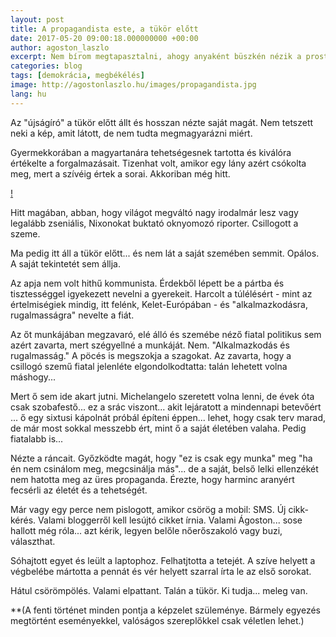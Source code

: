 ```yaml
---
layout: post
title: A propagandista este, a tükör előtt
date: 2017-05-20 09:00:18.000000000 +00:00
author: agoston_laszlo
excerpt: Nem bírom megtapasztalni, ahogy anyaként büszkén nézik a prostituálódó lányukat, a bűnözésből élő fiukat, mert közben azt érzik, jó úgy nekik… hiszen úgy van pénzük. Úgy nem nélkülöznek. 
categories: blog
tags: [demokrácia, megbékélés]
image: http://agostonlaszlo.hu/images/propagandista.jpg
lang: hu
---
```

Az "újságíró" a tükör előtt állt és hosszan nézte saját magát. Nem tetszett neki a kép, amit látott, de nem tudta megmagyarázni miért. 

Gyermekkorában a magyartanára tehetségesnek tartotta és kiválóra értékelte a forgalmazásait. Tizenhat volt, amikor egy lány azért csókolta meg, mert a szívéig értek a sorai. Akkoriban még hitt.

[!](http://agostonlaszlo.hu/images/propagandista.jpg)

Hitt magában, abban, hogy világot megváltó nagy irodalmár lesz vagy legalább zseniális, Nixonokat buktató oknyomozó riporter. Csillogott a szeme.

Ma pedig itt áll a tükör előtt... és nem lát a saját szemében semmit. Opálos. A saját tekintetét sem állja. 

Az apja nem volt hithű kommunista. Érdekből lépett be a pártba és tisztességgel igyekezett nevelni a gyerekeit. Harcolt a túlélésért - mint az értelmiségiek mindig, itt felénk, Kelet-Európában - és "alkalmazkodásra, rugalmasságra" nevelte a fiát. 

Az őt munkájában megzavaró, elé álló és szemébe néző fiatal politikus sem azért zavarta, mert szégyellné a munkáját. Nem. "Alkalmazkodás és rugalmasság." A pöcés is megszokja a szagokat. Az zavarta, hogy a csillogó szemű fiatal jelenléte elgondolkodtatta: talán lehetett volna máshogy...

Mert ő sem ide akart jutni. Michelangelo szeretett volna lenni, de évek óta csak szobafestő... ez a srác viszont... akit lejáratott a mindennapi betevőért ... ő egy sixtusi kápolnát próbál építeni éppen... lehet, hogy csak terv marad, de már most sokkal messzebb ért, mint ő a saját életében valaha. Pedig fiatalabb is...

Nézte a ráncait. Győzködte magát, hogy "ez is csak egy munka" meg "ha én nem csinálom meg, megcsinálja  más"... de a saját, belső lelki ellenzékét nem hatotta meg az üres propaganda. Érezte, hogy harminc aranyért fecsérli az életét és a tehetségét. 

Már vagy egy perce nem pislogott, amikor csörög a mobil: SMS. Új cikk-kérés. Valami bloggerről kell lesújtó cikket írnia. Valami Ágoston... sose hallott még róla... azt kérik, legyen belőle nőerőszakoló vagy buzi, választhat. 

Sóhajtott egyet és leült a laptophoz. Felhatjtotta a tetejét. A szíve helyett a végbelébe mártotta a pennát és vér helyett szarral írta le az első sorokat.

Hátul csörömpölés. Valami elpattant. Talán a tükör. Ki tudja... meleg van.

**(A fenti történet minden pontja a képzelet szüleménye. Bármely egyezés megtörtént eseményekkel, valóságos szereplőkkel csak véletlen lehet.)
